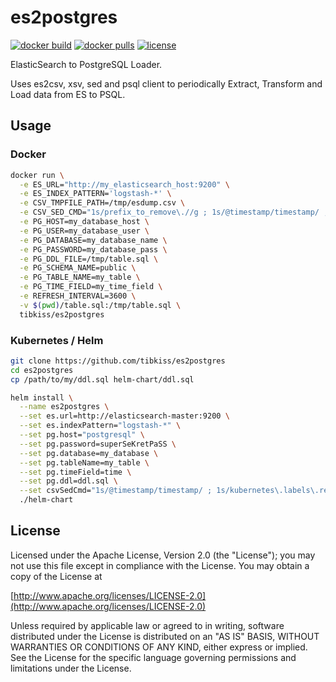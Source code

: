 # es2postgres

[![docker build](https://img.shields.io/docker/cloud/build/tibkiss/es2postgres.svg)](https://hub.docker.com/r/tibkiss/es2postgres)
[![docker pulls](https://img.shields.io/docker/pulls/tibkiss/es2postgres.svg)](https://hub.docker.com/r/tibkiss/es2postgres)
[![license](https://img.shields.io/badge/License-Apache%202.0-blue.svg)](https://www.apache.org/licenses/LICENSE-2.0)

ElasticSearch to PostgreSQL Loader.

Uses es2csv, xsv, sed and psql client to periodically Extract, Transform and Load data from ES to PSQL.

## Usage

### Docker
```bash
docker run \
  -e ES_URL="http://my_elasticsearch_host:9200" \
  -e ES_INDEX_PATTERN='logstash-*' \
  -e CSV_TMPFILE_PATH=/tmp/esdump.csv \
  -e CSV_SED_CMD="1s/prefix_to_remove\.//g ; 1s/@timestamp/timestamp/ ; 1s/kubernetes\.labels\.release/my_instance/ " \
  -e PG_HOST=my_database_host \
  -e PG_USER=my_database_user \
  -e PG_DATABASE=my_database_name \
  -e PG_PASSWORD=my_database_pass \
  -e PG_DDL_FILE=/tmp/table.sql \
  -e PG_SCHEMA_NAME=public \
  -e PG_TABLE_NAME=my_table \
  -e PG_TIME_FIELD=my_time_field \
  -e REFRESH_INTERVAL=3600 \
  -v $(pwd)/table.sql:/tmp/table.sql \
  tibkiss/es2postgres
```

### Kubernetes / Helm
```bash
git clone https://github.com/tibkiss/es2postgres
cd es2postgres
cp /path/to/my/ddl.sql helm-chart/ddl.sql

helm install \
  --name es2postgres \
  --set es.url=http://elasticsearch-master:9200 \
  --set es.indexPattern="logstash-*" \
  --set pg.host="postgresql" \
  --set pg.password=superSeKretPaSS \
  --set pg.database=my_database \
  --set pg.tableName=my_table \
  --set pg.timeField=time \
  --set pg.ddl=ddl.sql \
  --set csvSedCmd="1s/@timestamp/timestamp/ ; 1s/kubernetes\.labels\.release/my_instance/ " \
  ./helm-chart
```


## License
Licensed under the Apache License, Version 2.0 (the "License");
you may not use this file except in compliance with the License.
You may obtain a copy of the License at

[http://www.apache.org/licenses/LICENSE-2.0](http://www.apache.org/licenses/LICENSE-2.0)

Unless required by applicable law or agreed to in writing, software
distributed under the License is distributed on an "AS IS" BASIS,
WITHOUT WARRANTIES OR CONDITIONS OF ANY KIND, either express or implied.
See the License for the specific language governing permissions and
limitations under the License.

